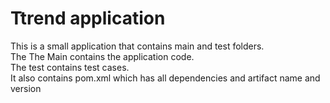 # Ttrend application

This is a small application that contains main and test folders.  
The 
The Main contains the application code.  
The test contains test cases.  
It also contains pom.xml which has all dependencies and artifact name and version

